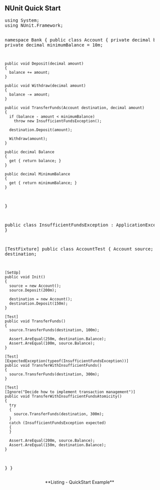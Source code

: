 <style><!--
  div.code { width: 34em }
--></style>

## NUnit Quick Start

<div class="code"><pre class="prettyprint">using System;
using NUnit.Framework;

namespace Bank
{
  public class Account
  {
    private decimal balance;
    private decimal minimumBalance = 10m;

    public void Deposit(decimal amount)
    {
      balance += amount;
    }

    public void Withdraw(decimal amount)
    {
      balance -= amount;
    }

    public void TransferFunds(Account destination, decimal amount)
    {
      if (balance - amount < minimumBalance)
        throw new InsufficientFundsException();

      destination.Deposit(amount);

      Withdraw(amount);
    }

    public decimal Balance
    {
      get { return balance; }
    }

    public decimal MinimumBalance
    {
      get { return minimumBalance; }
    }
  }

  public class InsufficientFundsException : ApplicationException
  {
  }

  [TestFixture]
  public class AccountTest
  {
    Account source;
    Account destination;

    [SetUp]
    public void Init()
    {
      source = new Account();
      source.Deposit(200m);

      destination = new Account();
      destination.Deposit(150m);
    }

    [Test]
    public void TransferFunds()
    {
      source.TransferFunds(destination, 100m);

      Assert.AreEqual(250m, destination.Balance);
      Assert.AreEqual(100m, source.Balance);
    }

    [Test]
    [ExpectedException(typeof(InsufficientFundsException))]
    public void TransferWithInsufficientFunds()
    {
      source.TransferFunds(destination, 300m);
    }

    [Test]
    [Ignore("Decide how to implement transaction management")]
    public void TransferWithInsufficientFundsAtomicity()
    {
      try
      {
        source.TransferFunds(destination, 300m);
      }
      catch (InsufficientFundsException expected)
      {
      }

      Assert.AreEqual(200m, source.Balance);
      Assert.AreEqual(150m, destination.Balance);
    }
  }
}</pre>
</div>
<div style="width: 34em; text-align:center;">
**Listing - QuickStart Example**
</div>

